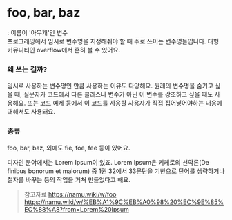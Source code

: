 # foo, bar, baz
: 이름이 '아무개'인 변수  
프로그래밍에서 임시로 변수명을 지정해줘야 할 때 주로 쓰이는 변수명들입니다. 대형 커뮤니티인 overflow에서 흔히 볼 수 있어요.

### 왜 쓰는 걸까?
임시로 사용하는 변수명인 만큼 사용하는 이유도 다양해요. 원래의 변수명을 숨기고 싶을 때, 질문자가 코드에서 다른 클래스나 변수가 아닌  이 변수를 강조하고 싶을 때도 사용해요. 또는 코드 예제 등에서 이 코드를 사용할 사용자가 직접 집어넣어야하는 내용에 대해서도 사용돼요.

### 종류
foo, bar, baz, 외에도 fie, foe, fee 등이 있어요.  
  
디자인 분야에서는 Lorem Ipsum이 있죠. Lorem Ipsum은 키케로의 선악론(De finibus bonorum et malorum) 중 1권 32에서 33문단을 기반으로 단어를 생략하거나 철자를 바꾸는 등의 작업을 거쳐 만들었다고 해요.  
  
> 참고자료
> https://namu.wiki/w/foo
> https://namu.wiki/w/%EB%A1%9C%EB%A0%98%20%EC%9E%85%EC%88%A8?from=Lorem%20Ipsum